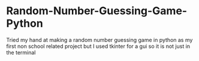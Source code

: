 # Random-Number-Guessing-Game-Python
Tried my hand at making a random number guessing game in python as my first non school related project but I used tkinter for a gui so it is not just in the terminal
